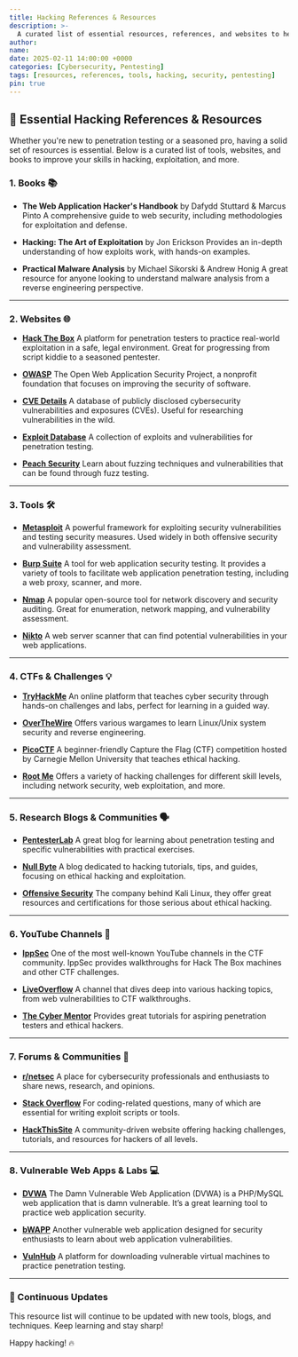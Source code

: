 ```yaml
---
title: Hacking References & Resources
description: >-
  A curated list of essential resources, references, and websites to help you on your penetration testing journey.
author:
name:
date: 2025-02-11 14:00:00 +0000
categories: [Cybersecurity, Pentesting]
tags: [resources, references, tools, hacking, security, pentesting]
pin: true
---
```


## 📝 Essential Hacking References & Resources

Whether you're new to penetration testing or a seasoned pro, having a solid set of resources is essential. Below is a curated list of tools, websites, and books to improve your skills in hacking, exploitation, and more.

### 1. **Books** 📚
- **The Web Application Hacker's Handbook** by Dafydd Stuttard & Marcus Pinto
  A comprehensive guide to web security, including methodologies for exploitation and defense.

- **Hacking: The Art of Exploitation** by Jon Erickson
  Provides an in-depth understanding of how exploits work, with hands-on examples.

- **Practical Malware Analysis** by Michael Sikorski & Andrew Honig
  A great resource for anyone looking to understand malware analysis from a reverse engineering perspective.

---

### 2. **Websites** 🌐
- **[Hack The Box](https://www.hackthebox.eu/)**
  A platform for penetration testers to practice real-world exploitation in a safe, legal environment.
  Great for progressing from script kiddie to a seasoned pentester.

- **[OWASP](https://owasp.org/)**
  The Open Web Application Security Project, a nonprofit foundation that focuses on improving the security of software.

- **[CVE Details](https://www.cvedetails.com/)**
  A database of publicly disclosed cybersecurity vulnerabilities and exposures (CVEs).
  Useful for researching vulnerabilities in the wild.

- **[Exploit Database](https://www.exploit-db.com/)**
  A collection of exploits and vulnerabilities for penetration testing.

- **[Peach Security](https://www.peachfuzzer.com/)**
  Learn about fuzzing techniques and vulnerabilities that can be found through fuzz testing.

---

### 3. **Tools** 🛠️
- **[Metasploit](https://www.metasploit.com/)**
  A powerful framework for exploiting security vulnerabilities and testing security measures.
  Used widely in both offensive security and vulnerability assessment.

- **[Burp Suite](https://portswigger.net/burp)**
  A tool for web application security testing. It provides a variety of tools to facilitate web application penetration testing, including a web proxy, scanner, and more.

- **[Nmap](https://nmap.org/)**
  A popular open-source tool for network discovery and security auditing. Great for enumeration, network mapping, and vulnerability assessment.

- **[Nikto](https://cirt.net/Nikto2)**
  A web server scanner that can find potential vulnerabilities in your web applications.

---

### 4. **CTFs & Challenges** 💡
- **[TryHackMe](https://tryhackme.com/)**
  An online platform that teaches cyber security through hands-on challenges and labs, perfect for learning in a guided way.

- **[OverTheWire](https://overthewire.org/wargames/)**
  Offers various wargames to learn Linux/Unix system security and reverse engineering.

- **[PicoCTF](https://picoctf.org/)**
  A beginner-friendly Capture the Flag (CTF) competition hosted by Carnegie Mellon University that teaches ethical hacking.

- **[Root Me](https://www.root-me.org/)**
  Offers a variety of hacking challenges for different skill levels, including network security, web exploitation, and more.

---

### 5. **Research Blogs & Communities** 🗣️
- **[PentesterLab](https://pentesterlab.com/)**
  A great blog for learning about penetration testing and specific vulnerabilities with practical exercises.

- **[Null Byte](https://null-byte.wonderhowto.com/)**
  A blog dedicated to hacking tutorials, tips, and guides, focusing on ethical hacking and exploitation.

- **[Offensive Security](https://www.offensive-security.com/)**
  The company behind Kali Linux, they offer great resources and certifications for those serious about ethical hacking.

---

### 6. **YouTube Channels** 🎥
- **[IppSec](https://www.youtube.com/c/IppSec)**
  One of the most well-known YouTube channels in the CTF community. IppSec provides walkthroughs for Hack The Box machines and other CTF challenges.

- **[LiveOverflow](https://www.youtube.com/c/LiveOverflow)**
  A channel that dives deep into various hacking topics, from web vulnerabilities to CTF walkthroughs.

- **[The Cyber Mentor](https://www.youtube.com/c/TheCyberMentor)**
  Provides great tutorials for aspiring penetration testers and ethical hackers.

---

### 7. **Forums & Communities** 💬
- **[r/netsec](https://www.reddit.com/r/netsec/)**
  A place for cybersecurity professionals and enthusiasts to share news, research, and opinions.

- **[Stack Overflow](https://stackoverflow.com/)**
  For coding-related questions, many of which are essential for writing exploit scripts or tools.

- **[HackThisSite](https://www.hackthissite.org/)**
  A community-driven website offering hacking challenges, tutorials, and resources for hackers of all levels.

---

### 8. **Vulnerable Web Apps & Labs** 💻
- **[DVWA](https://www.dvwa.co.uk/)**
  The Damn Vulnerable Web Application (DVWA) is a PHP/MySQL web application that is damn vulnerable. It’s a great learning tool to practice web application security.

- **[bWAPP](https://www.itsecgames.com/)**
  Another vulnerable web application designed for security enthusiasts to learn about web application vulnerabilities.

- **[VulnHub](https://www.vulnhub.com/)**
  A platform for downloading vulnerable virtual machines to practice penetration testing.

---

### 🔄 Continuous Updates
This resource list will continue to be updated with new tools, blogs, and techniques. Keep learning and stay sharp!

Happy hacking! 🔥
